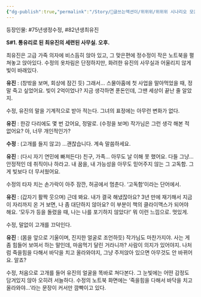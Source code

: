 ```yaml
---
{"dg-publish":true,"permalink":"/Story/🚂글쓰는액션이/위위위/위위위 시나리오 모음/43. 바닥을 어떻게 치고 올라갈 수 있나요?/"}
---
```


등장인물:  #75년생정수정, #82년생최유진

**S#1. 통유리로 된 최유진의 세련된 사무실. 오후.**

최유진은 고급 가죽 의자에 비스듬히 앉아 있고, 그 맞은편에 정수정이 작은 노트북을 펼쳐놓고 앉아있다. 수정의 옷차림은 단정하지만, 화려한 유진의 사무실과 어울리지 않게 빛이 바래있다.

**유진** : (창밖을 보며, 회상에 잠긴 듯) 그래서… 스물아홉에 첫 사업을 말아먹었을 때, 정말 죽고 싶었어요. 빚이 2억이었나? 지금 생각하면 푼돈인데, 그땐 세상이 끝난 줄 알았지.

수정, 유진의 말을 기계적으로 받아 적는다. 그녀의 표정에는 아무런 변화가 없다.

**유진** : 한강 다리에도 몇 번 갔어요, 정말로. (수정을 보며) 작가님은 그런 생각 해본 적 없어요? 아, 너무 개인적인가?

**수정** : (고개를 들지 않고) …괜찮습니다. 계속 말씀하세요.

**유진** :  (다시 자기 연민에 빠져든다) 친구, 가족… 아무도 날 이해 못 했어요. 다들 그냥… 안정적인 데 취직이나 하라고. 내 꿈을, 내 가능성을 아무도 믿어주지 않는 그 고독함. 그게 빚보다 더 무서웠어요.

수정의 타자 치는 손가락이 아주 잠깐, 허공에서 멈춘다. ‘고독함’이라는 단어에서.

**유진** : (갑자기 활짝 웃으며) 근데 봐요. 내가 결국 해냈잖아요? 3년 만에 재기해서 지금 이 자리까지 온 거 보면, 나 좀 대단하지 않아요? 이 부분이 책의 클라이맥스가 되어야 해요. ‘모두가 등을 돌렸을 때, 나는 나를 포기하지 않았다!’ 뭐 이런 느낌으로. 멋있게.

수정, 말없이 고개를 끄덕인다.

**유진** : (몸을 앞으로 기울이며, 진지한 얼굴로 조언하듯) 작가님도 마찬가지야. 사는 게 좀 힘들어 보여서 하는 말인데, 마음먹기 달린 거라니까? 사람이 의지가 있어야지. 나처럼 죽을힘을 다해서 바닥을 치고 올라와야지, 그냥 주저앉아 있으면 아무것도 안 바뀌어요. 알죠?

수정, 처음으로 고개를 들어 유진의 얼굴을 똑바로 쳐다본다. 
그 눈빛에는 어떤 감정도 담겨있지 않아 오히려 서늘하다.
수정의 노트북 화면에는 ‘죽을힘을 다해서 바닥을 치고 올라와야…’라는 문장이 커서만 깜빡이고 있다.